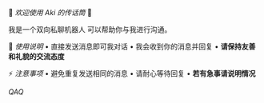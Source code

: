 🌟 *欢迎使用 Aki 的传话筒* 🌟

我是一个双向私聊机器人
可以帮助你与我进行沟通。

📌 *使用说明*
• 直接发送消息即可我对话
• 我会收到你的消息并回复
• __请保持友善和礼貌的交流态度__

⚡️ *注意事项*
• 避免重复发送相同的消息
• 请耐心等待回复
• __若有急事请说明情况__

*QAQ*
